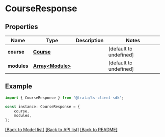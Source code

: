 # CourseResponse


## Properties

Name | Type | Description | Notes
------------ | ------------- | ------------- | -------------
**course** | [**Course**](Course.md) |  | [default to undefined]
**modules** | [**Array&lt;Module&gt;**](Module.md) |  | [default to undefined]

## Example

```typescript
import { CourseResponse } from '@trata/ts-client-sdk';

const instance: CourseResponse = {
    course,
    modules,
};
```

[[Back to Model list]](../README.md#documentation-for-models) [[Back to API list]](../README.md#documentation-for-api-endpoints) [[Back to README]](../README.md)
